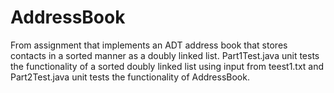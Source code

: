 # AddressBook
From assignment that implements an ADT address book that stores contacts in a sorted manner as a doubly linked list. Part1Test.java unit tests the functionality of a sorted doubly linked list using input from teest1.txt and Part2Test.java unit tests the functionality of AddressBook.
